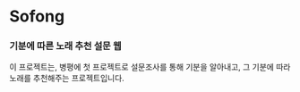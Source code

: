 # Sofong

### 기분에 따른 노래 추천 설문 웹

이 프로젝트는, 병평에 첫 프로젝트로 설문조사를 통해 기분을 알아내고, 그 기분에 따라 노래를 추천해주는 프로젝트입니다.
